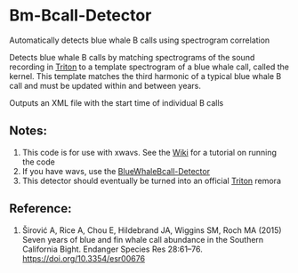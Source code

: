 # Bm-Bcall-Detector
Automatically detects blue whale B calls using spectrogram correlation

Detects blue whale B calls by matching spectrograms of the sound recording in [Triton](https://github.com/MarineBioAcousticsRC/Triton.git) to a template spectrogram of a blue whale call, called the kernel. This template matches the third harmonic of a typical blue whale B call and must be updated within and between years.

Outputs an XML file with the start time of individual B calls

## Notes:
1. This code is for use with xwavs. See the [Wiki](https://github.com/alrice12/Bm-Bcall-Detector/wiki) for a tutorial on running the code
2. If you have wavs, use the [BlueWhaleBcall-Detector](https://github.com/MarineBioAcousticsRC/Triton/tree/master/Remoras/BlueWhaleBcall-Detector)
3. This detector should eventually be turned into an official [Triton](https://github.com/MarineBioAcousticsRC/Triton.git) remora

## Reference:

1. Širović A, Rice A, Chou E, Hildebrand JA, Wiggins SM, Roch MA (2015) Seven years of blue and fin whale call abundance in the Southern California Bight. Endanger Species Res 28:61–76. https://doi.org/10.3354/esr00676
